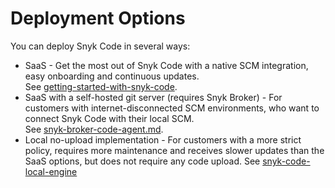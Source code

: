 # Deployment Options

You can deploy Snyk Code in several ways:

* SaaS - Get the most out of Snyk Code with a native SCM integration, easy onboarding and continuous updates.\
  See [getting-started-with-snyk-code](../getting-started-with-snyk-code/ "mention").
* SaaS with a self-hosted git server (requires Snyk Broker) - For customers with internet-disconnected SCM environments, who want to connect Snyk Code with their local SCM.\
  See [snyk-broker-code-agent.md](../../snyk-open-source/use-snyk-open-source-from-the-cli/snyk-broker-code-agent.md "mention").
* Local no-upload implementation - For customers with a more strict policy, requires more maintenance and receives slower updates than the SaaS options, but does not require any code upload. See [snyk-code-local-engine](snyk-code-local-engine/ "mention")
